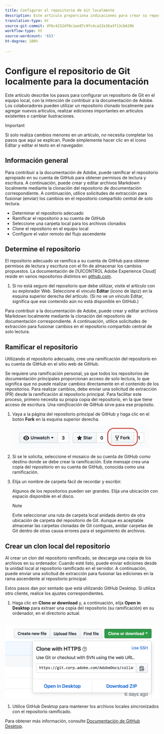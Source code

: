 ```yaml
---
title: Configurar el repositorio de Git localmente
description: Este artículo proporciona indicaciones para crear su repositorio local de Git y contribuir a la documentación de Adobe, incluidos los procesos de ramificación y clonación.
translation-type: ht
source-git-commit: df6c4152df0c1ee87c9fc4ca22e36a3f13cb620b
workflow-type: ht
source-wordcount: '653'
ht-degree: 100%

---
```



# Configure el repositorio de Git localmente para la documentación

Este artículo describe los pasos para configurar un repositorio de Git en el equipo local, con la intención de contribuir a la documentación de Adobe. Los colaboradores pueden utilizar un repositorio clonado localmente para agregar nuevos artículos, realizar ediciones importantes en artículos existentes o cambiar ilustraciones.

>[!IMPORTANT]
>Si solo realiza cambios menores en un artículo, *no* necesita completar los pasos que aquí se explican. Puede simplemente hacer clic en el icono Editar y editar el texto en el navegador.

## Información general

Para contribuir a la documentación de Adobe, puede ramificar el repositorio apropiado en su cuenta de GitHub para obtener permisos de lectura y escritura. A continuación, puede crear y editar archivos Markdown localmente mediante la clonación del repositorio de documentación correspondiente. A continuación, utilice solicitudes de extracción para fusionar (enviar) los cambios en el repositorio compartido central de solo lectura.

* Determinar el repositorio adecuado
* Ramificar el repositorio a su cuenta de GitHub
* Seleccione una carpeta local para los archivos clonados
* Clone el repositorio en el equipo local
* Configure el valor remoto del flujo ascendente

## Determine el repositorio

El repositorio adecuado se ramifica a su cuenta de GitHub para obtener permisos de lectura y escritura con el fin de almacenar los cambios propuestos. La documentación de [!UICONTROL Adobe Experience Cloud] reside en varios repositorios distintos en [github.com](https://www.github.com/adobedocs).

1. Si no está seguro del repositorio que debe utilizar, visite el artículo con su explorador Web. Seleccione el vínculo **Editar** (icono de lápiz) en la esquina superior derecha del artículo. (Si no ve un vínculo Editar, significa que ese contenido aún no está disponible en GitHub.)

Para contribuir a la documentación de Adobe, puede crear y editar archivos Markdown localmente mediante la clonación del repositorio de documentación correspondiente. A continuación, utilice solicitudes de extracción para fusionar cambios en el repositorio compartido central de solo lectura.

<!---
![GitHub Triangle](/assets/git-and-github-initial-setup.png)

If you're new to GitHub, watch the following video for a conceptual overview of the forking and cloning process:

>[!VIDEO https://channel9.msdn.com/Blogs/CoolMoose/Git-Repository-Setup/player]
-->

## Ramificar el repositorio

Utilizando el repositorio adecuado, cree una ramificación del repositorio en su cuenta de GitHub en el sitio web de GitHub.

Se requiere una ramificación personal, ya que todos los repositorios de documentación principales proporcionan acceso de solo lectura, lo que significa que no puede realizar cambios directamente en el contenido de los repositorios. Para realizar cambios, debe enviar una solicitud de extracción (PR) desde la ramificación al repositorio principal. Para facilitar este proceso, primero necesita su propia copia del repositorio, en la que tiene acceso de escritura. Una *ramificación* de GitHub sirve para ese propósito.

1. Vaya a la página del repositorio principal de GitHub y haga clic en el botón **Fork** en la esquina superior derecha.

   ![Ramificación en GitHub](assets/fork-simple.png)

1. Si se le solicita, seleccione el mosaico de su cuenta de GitHub como destino donde se debe crear la ramificación. Este mensaje crea una copia del repositorio en su cuenta de GitHub, conocida como una ramificación.

1. Elija un nombre de carpeta fácil de recordar y escribir.

   Algunos de los repositorios pueden ser grandes. Elija una ubicación con espacio disponible en el disco.

   >[!NOTE]
   >
   >Evite seleccionar una ruta de carpeta local anidada dentro de otra ubicación de carpeta del repositorio de Git. Aunque es aceptable almacenar las carpetas clonadas de Git contiguas, anidar carpetas de Git dentro de otras causa errores para el seguimiento de archivos.

## Crear un clon local del repositorio

Al crear un clon del repositorio ramificado, se descarga una copia de los archivos en su ordenador. Cuando esté listo, puede enviar ediciones desde la unidad local al repositorio ramificado en el servidor. A continuación, puede enviar una solicitud de extracción para fusionar las ediciones en la rama ascendente al repositorio principal.

Estos pasos dan por sentado que está utilizando GitHub Desktop. Si utiliza otro cliente, realice los ajustes correspondientes.

1. Haga clic en **Clone or download** y, a continuación, elija **Open in Desktop** para extraer una copia del repositorio (su ramificación) en su ordenador, en el directorio actual.

  ![Clonar repo](assets/clone-pulldown.png)

1. Utilice GitHub Desktop para mantener los archivos locales sincronizados con el repositorio ramificado.

Para obtener más información, consulte [Documentación de GitHub Desktop](https://help.github.com/desktop/).
